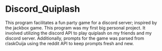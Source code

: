 <h1>Discord_Quiplash</h1>
This program facilitates a fun party game for a discord server; inspired by the jackbox game.
This program was my first big personal project. It involved utilizing the discord API to play quiplash on my friends and my discord server.
Additionally, prompts for the game was parsed from r/askOuija using the reddit API to keep prompts fresh and new.

